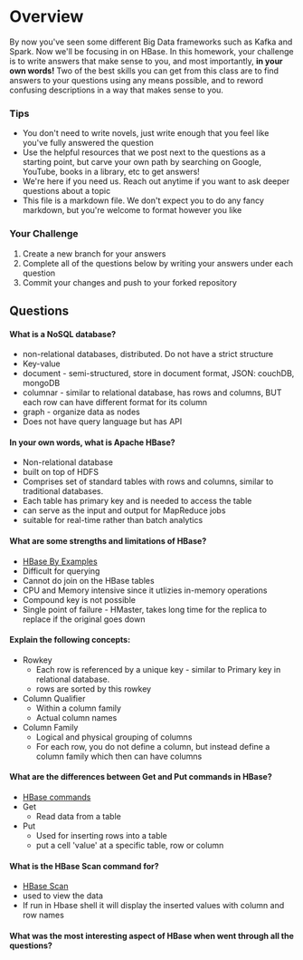 # Overview

By now you've seen some different Big Data frameworks such as Kafka and Spark. Now we'll be focusing in on HBase. In this homework, your
challenge is to write answers that make sense to you, and most importantly, **in your own words!**
Two of the best skills you can get from this class are to find answers to your questions using any means possible, and to
reword confusing descriptions in a way that makes sense to you. 

### Tips
* You don't need to write novels, just write enough that you feel like you've fully answered the question
* Use the helpful resources that we post next to the questions as a starting point, but carve your own path by searching on Google, YouTube, books in a library, etc to get answers!
* We're here if you need us. Reach out anytime if you want to ask deeper questions about a topic 
* This file is a markdown file. We don't expect you to do any fancy markdown, but you're welcome to format however you like


### Your Challenge
1. Create a new branch for your answers 
2. Complete all of the questions below by writing your answers under each question
3. Commit your changes and push to your forked repository

## Questions
#### What is a NoSQL database? 
* non-relational databases, distributed. Do not have a strict structure
* Key-value
* document - semi-structured, store in document format, JSON: couchDB, mongoDB
* columnar - similar to relational database, has rows and columns, BUT each row can have different format for its column
* graph - organize data as nodes
* Does not have query language but has API


#### In your own words, what is Apache HBase? 
* Non-relational database 
* built on top of HDFS
* Comprises set of standard tables with rows and columns, similar to traditional databases.
* Each table has primary key and is needed to access the table
* can serve as the input and output for MapReduce jobs
* suitable for real-time rather than batch analytics


#### What are some strengths and limitations of HBase? 
* [HBase By Examples](https://sparkbyexamples.com/apache-hbase-tutorial/)
* Difficult for querying
* Cannot do join on the HBase tables
* CPU and Memory intensive since it utlizies in-memory operations
* Compound key is not possible
* Single point of failure - HMaster, takes long time for the replica to replace if the original goes down

#### Explain the following concepts: 
* Rowkey
  * Each row is referenced by a unique key - similar to Primary key in relational database.
  * rows are sorted by this rowkey
* Column Qualifier
  * Within a column family
  * Actual column names 
* Column Family
  * Logical and physical grouping of columns
  * For each row, you do  not define a column, but instead define a column family which then can have columns

  
#### What are the differences between Get and Put commands in HBase? 
* [HBase commands](https://www.tutorialspoint.com/hbase/hbase_create_data.htm)
* Get
  * Read data from a table
* Put
  * Used for inserting rows into a table
  * put a cell 'value' at a specific table, row or column


#### What is the HBase Scan command for? 
* [HBase Scan](https://www.tutorialspoint.com/hbase/hbase_scan.htm)
* used to view the data
* If run in Hbase shell it will display the inserted values with column and row names

#### What was the most interesting aspect of HBase when went through all the questions? 
 